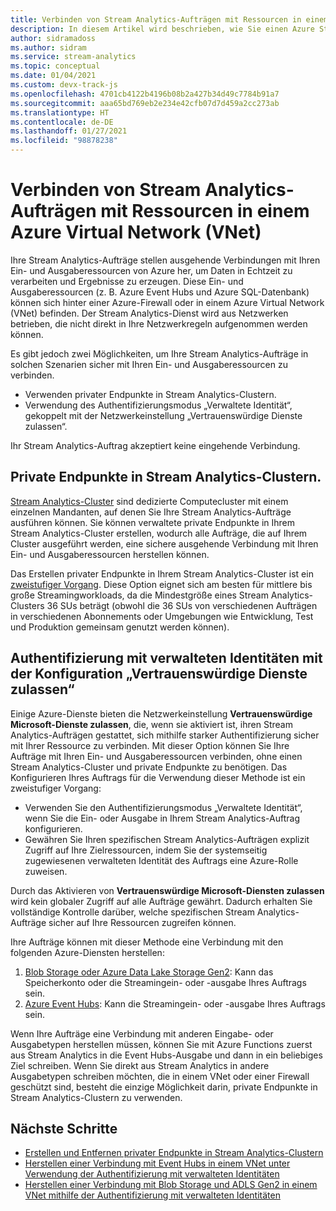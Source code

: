 ```yaml
---
title: Verbinden von Stream Analytics-Aufträgen mit Ressourcen in einem Azure Virtual Network (VNet)
description: In diesem Artikel wird beschrieben, wie Sie einen Azure Stream Analytics-Auftrag mit Ressourcen verbinden, die sich in einem VNet befinden.
author: sidramadoss
ms.author: sidram
ms.service: stream-analytics
ms.topic: conceptual
ms.date: 01/04/2021
ms.custom: devx-track-js
ms.openlocfilehash: 4701cb4122b4196b08b2a427b34d49c7784b91a7
ms.sourcegitcommit: aaa65bd769eb2e234e42cfb07d7d459a2cc273ab
ms.translationtype: HT
ms.contentlocale: de-DE
ms.lasthandoff: 01/27/2021
ms.locfileid: "98878238"
---
```

# <a name="connect-stream-analytics-jobs-to-resources-in-an-azure-virtual-network-vnet"></a>Verbinden von Stream Analytics-Aufträgen mit Ressourcen in einem Azure Virtual Network (VNet)

Ihre Stream Analytics-Aufträge stellen ausgehende Verbindungen mit Ihren Ein- und Ausgaberessourcen von Azure her, um Daten in Echtzeit zu verarbeiten und Ergebnisse zu erzeugen. Diese Ein- und Ausgaberessourcen (z. B. Azure Event Hubs und Azure SQL-Datenbank) können sich hinter einer Azure-Firewall oder in einem Azure Virtual Network (VNet) befinden. Der Stream Analytics-Dienst wird aus Netzwerken betrieben, die nicht direkt in Ihre Netzwerkregeln aufgenommen werden können.

Es gibt jedoch zwei Möglichkeiten, um Ihre Stream Analytics-Aufträge in solchen Szenarien sicher mit Ihren Ein- und Ausgaberessourcen zu verbinden.
* Verwenden privater Endpunkte in Stream Analytics-Clustern.
* Verwendung des Authentifizierungsmodus „Verwaltete Identität“, gekoppelt mit der Netzwerkeinstellung „Vertrauenswürdige Dienste zulassen“.

Ihr Stream Analytics-Auftrag akzeptiert keine eingehende Verbindung.

## <a name="private-endpoints-in-stream-analytics-clusters"></a>Private Endpunkte in Stream Analytics-Clustern.
[Stream Analytics-Cluster](./cluster-overview.md) sind dedizierte Computecluster mit einem einzelnen Mandanten, auf denen Sie Ihre Stream Analytics-Aufträge ausführen können. Sie können verwaltete private Endpunkte in Ihrem Stream Analytics-Cluster erstellen, wodurch alle Aufträge, die auf Ihrem Cluster ausgeführt werden, eine sichere ausgehende Verbindung mit Ihren Ein- und Ausgaberessourcen herstellen können.

Das Erstellen privater Endpunkte in Ihrem Stream Analytics-Cluster ist ein [zweistufiger Vorgang](./private-endpoints.md). Diese Option eignet sich am besten für mittlere bis große Streamingworkloads, da die Mindestgröße eines Stream Analytics-Clusters 36 SUs beträgt (obwohl die 36 SUs von verschiedenen Aufträgen in verschiedenen Abonnements oder Umgebungen wie Entwicklung, Test und Produktion gemeinsam genutzt werden können).

## <a name="managed-identity-authentication-with-allow-trusted-services-configuration"></a>Authentifizierung mit verwalteten Identitäten mit der Konfiguration „Vertrauenswürdige Dienste zulassen“
Einige Azure-Dienste bieten die Netzwerkeinstellung **Vertrauenswürdige Microsoft-Dienste zulassen**, die, wenn sie aktiviert ist, ihren Stream Analytics-Aufträgen gestattet, sich mithilfe starker Authentifizierung sicher mit Ihrer Ressource zu verbinden. Mit dieser Option können Sie Ihre Aufträge mit Ihren Ein- und Ausgaberessourcen verbinden, ohne einen Stream Analytics-Cluster und private Endpunkte zu benötigen. Das Konfigurieren Ihres Auftrags für die Verwendung dieser Methode ist ein zweistufiger Vorgang:
* Verwenden Sie den Authentifizierungsmodus „Verwaltete Identität“, wenn Sie die Ein- oder Ausgabe in Ihrem Stream Analytics-Auftrag konfigurieren.
* Gewähren Sie Ihren spezifischen Stream Analytics-Aufträgen explizit Zugriff auf Ihre Zielressourcen, indem Sie der systemseitig zugewiesenen verwalteten Identität des Auftrags eine Azure-Rolle zuweisen. 

Durch das Aktivieren von **Vertrauenswürdige Microsoft-Diensten zulassen** wird kein globaler Zugriff auf alle Aufträge gewährt. Dadurch erhalten Sie vollständige Kontrolle darüber, welche spezifischen Stream Analytics-Aufträge sicher auf Ihre Ressourcen zugreifen können. 

Ihre Aufträge können mit dieser Methode eine Verbindung mit den folgenden Azure-Diensten herstellen:
1. [Blob Storage oder Azure Data Lake Storage Gen2](./blob-output-managed-identity.md): Kann das Speicherkonto oder die Streamingein- oder -ausgabe Ihres Auftrags sein.
2. [Azure Event Hubs](./event-hubs-managed-identity.md): Kann die Streamingein- oder -ausgabe Ihres Auftrags sein.

Wenn Ihre Aufträge eine Verbindung mit anderen Eingabe- oder Ausgabetypen herstellen müssen, können Sie mit Azure Functions zuerst aus Stream Analytics in die Event Hubs-Ausgabe und dann in ein beliebiges Ziel schreiben. Wenn Sie direkt aus Stream Analytics in andere Ausgabetypen schreiben möchten, die in einem VNet oder einer Firewall geschützt sind, besteht die einzige Möglichkeit darin, private Endpunkte in Stream Analytics-Clustern zu verwenden.

## <a name="next-steps"></a>Nächste Schritte

* [Erstellen und Entfernen privater Endpunkte in Stream Analytics-Clustern](./private-endpoints.md)
* [Herstellen einer Verbindung mit Event Hubs in einem VNet unter Verwendung der Authentifizierung mit verwalteten Identitäten](./event-hubs-managed-identity.md)
* [Herstellen einer Verbindung mit Blob Storage und ADLS Gen2 in einem VNet mithilfe der Authentifizierung mit verwalteten Identitäten](./blob-output-managed-identity.md)